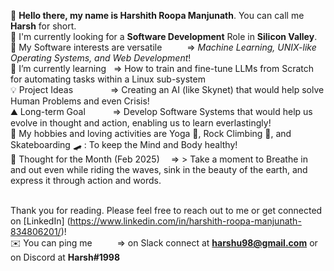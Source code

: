 👋 **Hello there, my name is Harshith Roopa Manjunath**. You can call me **Harsh** for short.<br>
💼 I'm currently looking for a **Software Development** Role in **Silicon Valley**.<br>
🔭 My Software interests are versatile &emsp;&emsp;&nbsp;&nbsp;=> *Machine Learning, UNIX-like Operating Systems, and Web Development*!<br> 
🌱 I’m currently learning &nbsp;&nbsp;=> How to train and fine-tune LLMs from Scratch for automating tasks within a Linux sub-system<br>
💡 Project Ideas &emsp;&emsp;&emsp;&emsp;=> Creating an AI (like Skynet) that would help solve Human Problems and even Crisis!<br>
⛰️ Long-term Goal &emsp;&emsp;&nbsp;&nbsp;&nbsp;=> Develop Software Systems that would help us evolve in thought and action, enabling us to learn everlastingly!<br>
🌊 My hobbies and loving activities are Yoga 🧘, Rock Climbing 🧗, and Skateboarding 🛹 : To keep the Mind and Body healthy!<br>
💭 Thought for the Month (Feb 2025) &emsp;=> > Take a moment to Breathe in and out even while riding the waves, sink in the beauty of the earth, and express it through action and words. <br><br>

Thank you for reading. Please feel free to reach out to me or get connected on [LinkedIn] (https://www.linkedin.com/in/harshith-roopa-manjunath-834806201/)! <br>
✉️ You can ping me &emsp;&emsp;&nbsp;&nbsp;=> on Slack connect at **harshu98@gmail.com** or on Discord at **Harsh#1998** <br>
